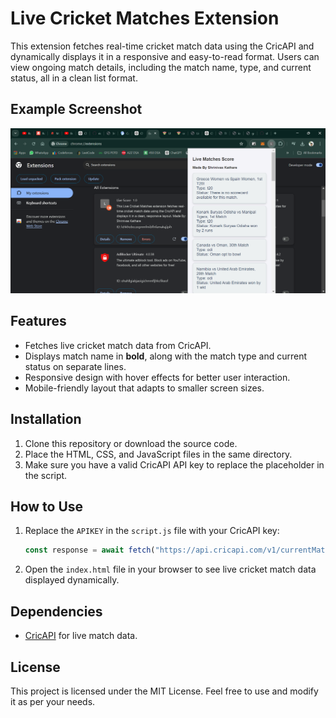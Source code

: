 
# Live Cricket Matches Extension

This extension fetches real-time cricket match data using the CricAPI and dynamically displays it in a responsive and easy-to-read format. Users can view ongoing match details, including the match name, type, and current status, all in a clean list format.

## Example Screenshot
![App Screenshot](screenshot.png)

## Features

- Fetches live cricket match data from CricAPI.
- Displays match name in **bold**, along with the match type and current status on separate lines.
- Responsive design with hover effects for better user interaction.
- Mobile-friendly layout that adapts to smaller screen sizes.

## Installation

1. Clone this repository or download the source code.
2. Place the HTML, CSS, and JavaScript files in the same directory.
3. Make sure you have a valid CricAPI API key to replace the placeholder in the script.

## How to Use

1. Replace the `APIKEY` in the `script.js` file with your CricAPI key:
   ```javascript
   const response = await fetch("https://api.cricapi.com/v1/currentMatches?apikey=YOUR_API_KEY&offset=0");
   ```

2. Open the `index.html` file in your browser to see live cricket match data displayed dynamically.

## Dependencies

- [CricAPI](https://cricapi.com/) for live match data.

## License

This project is licensed under the MIT License. Feel free to use and modify it as per your needs.
